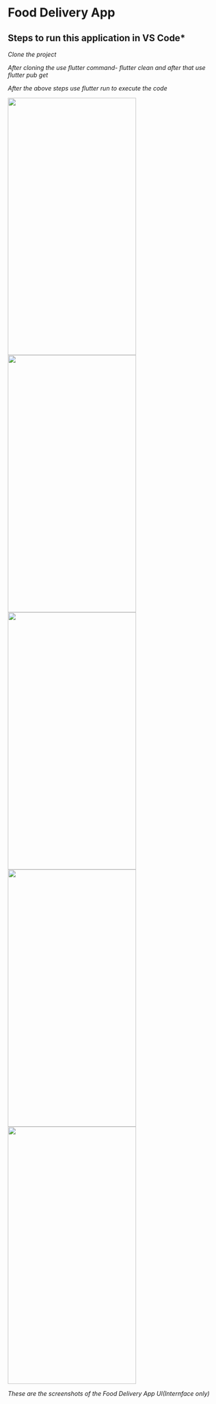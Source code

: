 # Food Delivery App

## Steps to run this application in VS Code*

*Clone the project* 

*After cloning the use flutter command- flutter clean and after that use flutter pub get*

*After the above steps use flutter run to execute the code*

<img src= "https://user-images.githubusercontent.com/84460660/180616227-2dd7a7b8-667b-42c2-8fcb-3f5cce5da8ac.png" width ="300" height = "600"> 

<img src = "https://user-images.githubusercontent.com/84460660/180616907-fd67baf1-4bd3-4f4f-a42e-8f4669ac1de0.png" width = "300" height = "600">

<img src = "https://user-images.githubusercontent.com/84460660/180616237-bd06bf0e-9e3a-4c27-9a8e-71b822e5ac8d.png" width = "300" height = "600">

<img src = "https://user-images.githubusercontent.com/84460660/180616241-a3f14b22-36f0-4936-ac72-8df96bc8d3b0.png" width = "300" height = "600">

<img src = "https://user-images.githubusercontent.com/84460660/180616244-9f896582-1381-4d63-92b0-adf7a566eaf3.png" width = "300" height = "600">





*These are the screenshots of the Food Delivery App UI(Internface only)*
